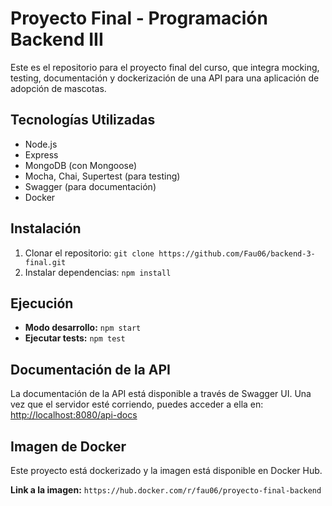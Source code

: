 # Proyecto Final - Programación Backend III

Este es el repositorio para el proyecto final del curso, que integra mocking, testing, documentación y dockerización de una API para una aplicación de adopción de mascotas.

## Tecnologías Utilizadas

- Node.js
- Express
- MongoDB (con Mongoose)
- Mocha, Chai, Supertest (para testing)
- Swagger (para documentación)
- Docker

## Instalación

1. Clonar el repositorio: `git clone https://github.com/Fau06/backend-3-final.git`
2. Instalar dependencias: `npm install`

## Ejecución

- **Modo desarrollo:** `npm start`
- **Ejecutar tests:** `npm test`

## Documentación de la API

La documentación de la API está disponible a través de Swagger UI. Una vez que el servidor esté corriendo, puedes acceder a ella en:
[http://localhost:8080/api-docs](http://localhost:8080/api-docs)

## Imagen de Docker

Este proyecto está dockerizado y la imagen está disponible en Docker Hub.

**Link a la imagen:** `https://hub.docker.com/r/fau06/proyecto-final-backend`